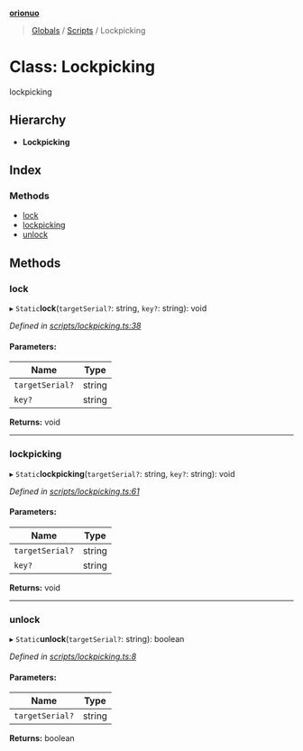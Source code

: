 **[orionuo](../README.md)**

> [Globals](../globals.md) / [Scripts](../modules/scripts.md) / Lockpicking

# Class: Lockpicking

lockpicking

## Hierarchy

* **Lockpicking**

## Index

### Methods

* [lock](scripts.lockpicking.md#lock)
* [lockpicking](scripts.lockpicking.md#lockpicking)
* [unlock](scripts.lockpicking.md#unlock)

## Methods

### lock

▸ `Static`**lock**(`targetSerial?`: string, `key?`: string): void

*Defined in [scripts/lockpicking.ts:38](https://github.com/msviha/orionuo/blob/3c173cb/src/scripts/lockpicking.ts#L38)*

#### Parameters:

Name | Type |
------ | ------ |
`targetSerial?` | string |
`key?` | string |

**Returns:** void

___

### lockpicking

▸ `Static`**lockpicking**(`targetSerial?`: string, `key?`: string): void

*Defined in [scripts/lockpicking.ts:61](https://github.com/msviha/orionuo/blob/3c173cb/src/scripts/lockpicking.ts#L61)*

#### Parameters:

Name | Type |
------ | ------ |
`targetSerial?` | string |
`key?` | string |

**Returns:** void

___

### unlock

▸ `Static`**unlock**(`targetSerial?`: string): boolean

*Defined in [scripts/lockpicking.ts:8](https://github.com/msviha/orionuo/blob/3c173cb/src/scripts/lockpicking.ts#L8)*

#### Parameters:

Name | Type |
------ | ------ |
`targetSerial?` | string |

**Returns:** boolean
